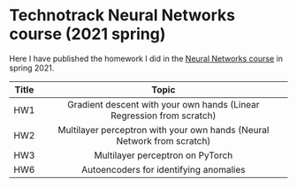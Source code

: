 # Technotrack Neural Networks course (2021 spring)
Here I have published the homework I did in the [Neural Networks course](https://github.com/mailcourses/technotrack-NN2021S-lectures) in spring 2021.

| Title         | Topic                                                                  | 
| ------------- |:----------------------------------------------------------------------:| 
| HW1           | Gradient descent with your own hands (Linear Regression from scratch)  | 
| HW2           | Multilayer perceptron with your own hands (Neural Network from scratch)|  
| HW3           | Multilayer perceptron on PyTorch                                       |   
| HW6           | Autoencoders for identifying anomalies                                 |
